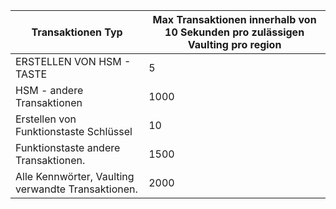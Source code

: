 
| Transaktionen Typ | Max Transaktionen innerhalb von 10 Sekunden pro zulässigen Vaulting pro region
--- | ---
| ERSTELLEN VON HSM - TASTE | 5
| HSM - andere Transaktionen | 1000
| Erstellen von Funktionstaste Schlüssel | 10
| Funktionstaste andere Transaktionen. | 1500
| Alle Kennwörter, Vaulting verwandte Transaktionen. | 2000
 
 
